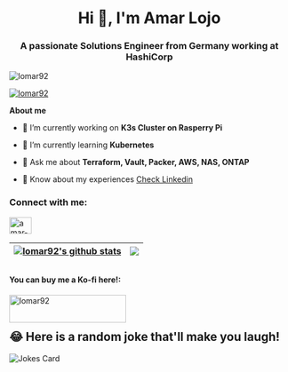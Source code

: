 <h1 align="center">Hi 👋, I'm Amar Lojo</h1>
<h3 align="center">A passionate Solutions Engineer from Germany working at HashiCorp</h3>

<p align="left"> <img src="https://komarev.com/ghpvc/?username=lomar92&label=Profile%20views&color=0e75b6&style=flat" alt="lomar92" /> </p>


<p align="left"> <a href="https://github.com/ryo-ma/github-profile-trophy"><img src="https://github-profile-trophy.vercel.app/?username=lomar92" alt="lomar92" /></a> </p>

**About me**

- 🔭 I’m currently working on **K3s Cluster on Rasperry Pi**

- 🌱 I’m currently learning **Kubernetes**

- 💬 Ask me about **Terraform, Vault, Packer, AWS, NAS, ONTAP**

- 📄 Know about my experiences [Check Linkedin](https://www.linkedin.com/in/amar-lojo/)

<h3 align="left">Connect with me:</h3>
<p align="left">
<a href="https://linkedin.com/in/amar-lojo" target="blank"><img align="center" src="https://raw.githubusercontent.com/rahuldkjain/github-profile-readme-generator/master/src/images/icons/Social/linked-in-alt.svg" alt="amar-lojo" height="30" width="40" /></a>
</p>


| <a href="https://github.com/lomar92/github-readme-stats"><img align="center" src="https://github-readme-stats.vercel.app/api?username=lomar92&show_icons=true&include_all_commits=true&theme=blue-green" alt="lomar92's github stats" /></a> | <a href="https://github.com/lomar92/github-readme-stats"><img align="center" src="https://github-readme-stats.vercel.app/api/top-langs/?username=lomar92&layout=compact&theme=blue-green" /></a> |
| ------------- | ------------- |


## <h4 align="left">You can buy me a Ko-fi here!:</h3>
<p><a href="https://www.buymeacoffee.com/lomar92"> <img align="left" src="https://cdn.buymeacoffee.com/buttons/v2/default-yellow.png" height="50" width="210" alt="lomar92" /></a></p><br><br>


## 😂 Here is a random joke that'll make you laugh!
![Jokes Card](https://readme-jokes.vercel.app/api)
